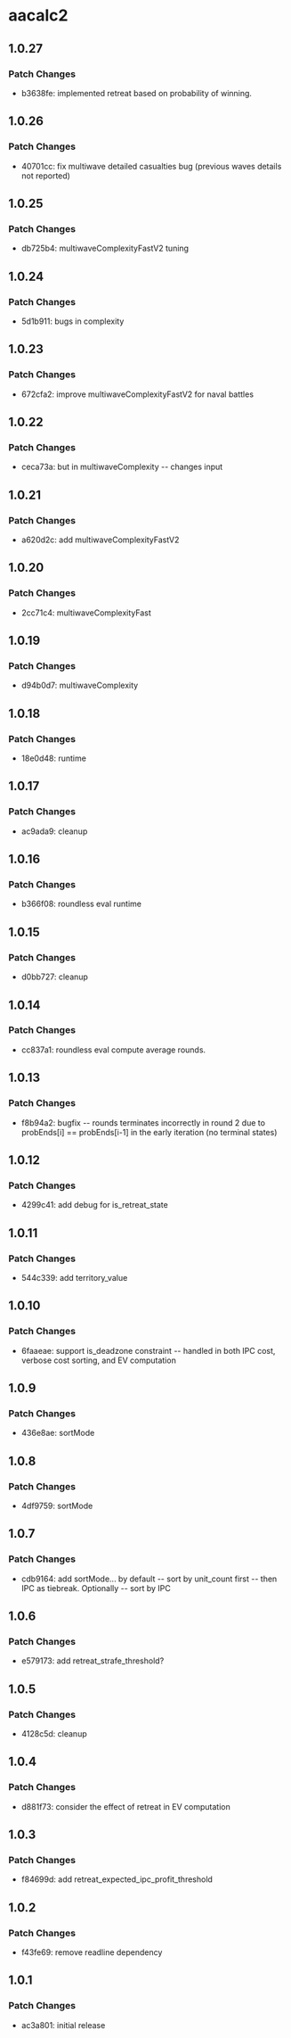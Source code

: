 # aacalc2

## 1.0.27

### Patch Changes

- b3638fe: implemented retreat based on probability of winning.

## 1.0.26

### Patch Changes

- 40701cc: fix multiwave detailed casualties bug (previous waves details not reported)

## 1.0.25

### Patch Changes

- db725b4: multiwaveComplexityFastV2 tuning

## 1.0.24

### Patch Changes

- 5d1b911: bugs in complexity

## 1.0.23

### Patch Changes

- 672cfa2: improve multiwaveComplexityFastV2 for naval battles

## 1.0.22

### Patch Changes

- ceca73a: but in multiwaveComplexity -- changes input

## 1.0.21

### Patch Changes

- a620d2c: add multiwaveComplexityFastV2

## 1.0.20

### Patch Changes

- 2cc71c4: multiwaveComplexityFast

## 1.0.19

### Patch Changes

- d94b0d7: multiwaveComplexity

## 1.0.18

### Patch Changes

- 18e0d48: runtime

## 1.0.17

### Patch Changes

- ac9ada9: cleanup

## 1.0.16

### Patch Changes

- b366f08: roundless eval runtime

## 1.0.15

### Patch Changes

- d0bb727: cleanup

## 1.0.14

### Patch Changes

- cc837a1: roundless eval compute average rounds.

## 1.0.13

### Patch Changes

- f8b94a2: bugfix -- rounds terminates incorrectly in round 2 due to probEnds[i] == probEnds[i-1] in the early iteration (no terminal states)

## 1.0.12

### Patch Changes

- 4299c41: add debug for is_retreat_state

## 1.0.11

### Patch Changes

- 544c339: add territory_value

## 1.0.10

### Patch Changes

- 6faaeae: support is_deadzone constraint -- handled in both IPC cost, verbose cost sorting, and EV computation

## 1.0.9

### Patch Changes

- 436e8ae: sortMode

## 1.0.8

### Patch Changes

- 4df9759: sortMode

## 1.0.7

### Patch Changes

- cdb9164: add sortMode... by default -- sort by unit_count first -- then IPC as tiebreak. Optionally -- sort by IPC

## 1.0.6

### Patch Changes

- e579173: add retreat_strafe_threshold?

## 1.0.5

### Patch Changes

- 4128c5d: cleanup

## 1.0.4

### Patch Changes

- d881f73: consider the effect of retreat in EV computation

## 1.0.3

### Patch Changes

- f84699d: add retreat_expected_ipc_profit_threshold

## 1.0.2

### Patch Changes

- f43fe69: remove readline dependency

## 1.0.1

### Patch Changes

- ac3a801: initial release
